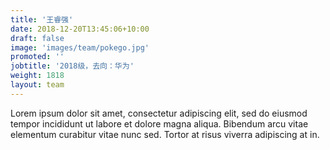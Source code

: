 ```yaml
---
title: '王睿强'
date: 2018-12-20T13:45:06+10:00
draft: false
image: 'images/team/pokego.jpg'
promoted: ''
jobtitle: '2018级，去向：华为'
weight: 1818
layout: team
---
```


Lorem ipsum dolor sit amet, consectetur adipiscing elit, sed do eiusmod tempor incididunt ut labore et dolore magna aliqua. Bibendum arcu vitae elementum curabitur vitae nunc sed. Tortor at risus viverra adipiscing at in.
